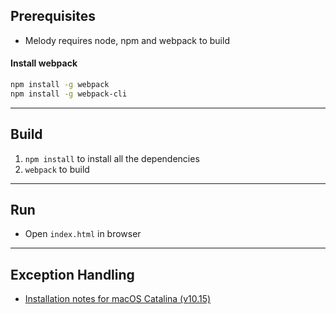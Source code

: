 ## Prerequisites
- Melody requires node, npm and webpack to build

#### Install webpack
```sh
npm install -g webpack
npm install -g webpack-cli
```

---

## Build
1. `npm install` to install all the dependencies
2. `webpack` to build

---

## Run
- Open `index.html` in browser

---

## Exception Handling
- [Installation notes for macOS Catalina (v10.15)](https://github.com/nodejs/node-gyp/blob/master/macOS_Catalina.md)